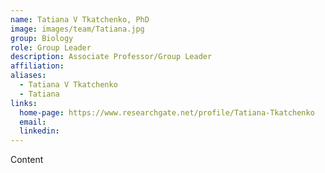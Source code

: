 ```yaml
---
name: Tatiana V Tkatchenko, PhD
image: images/team/Tatiana.jpg
group: Biology
role: Group Leader
description: Associate Professor/Group Leader
affiliation: 
aliases:
  - Tatiana V Tkatchenko
  - Tatiana
links:
  home-page: https://www.researchgate.net/profile/Tatiana-Tkatchenko
  email: 
  linkedin: 
---
```


Content
<br>


